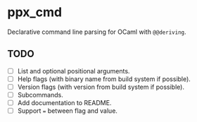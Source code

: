 # ppx_cmd

Declarative command line parsing for OCaml with `@@deriving`.

## TODO

- [ ] List and optional positional arguments.
- [ ] Help flags (with binary name from build system if possible).
- [ ] Version flags (with version from build system if possible).
- [ ] Subcommands.
- [ ] Add documentation to README.
- [ ] Support `=` between flag and value.
